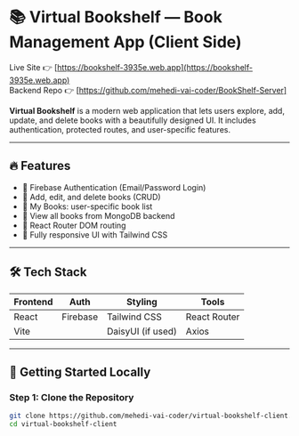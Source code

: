 # 📚 Virtual Bookshelf — Book Management App (Client Side)

Live Site 👉 [https://bookshelf-3935e.web.app](https://bookshelf-3935e.web.app)  
Backend Repo 👉 [https://github.com/mehedi-vai-coder/BookShelf-Server]

**Virtual Bookshelf** is a modern web application that lets users explore, add, update, and delete books with a beautifully designed UI. It includes authentication, protected routes, and user-specific features.

---

## 🔥 Features

- 🔐 Firebase Authentication (Email/Password Login)
- 🧾 Add, edit, and delete books (CRUD)
- 👤 My Books: user-specific book list
- 📖 View all books from MongoDB backend
- 🧭 React Router DOM routing
- 🧼 Fully responsive UI with Tailwind CSS

---

## 🛠️ Tech Stack

| Frontend  | Auth        | Styling        | Tools        |
|-----------|-------------|----------------|--------------|
| React     | Firebase    | Tailwind CSS   | React Router |
| Vite      |             | DaisyUI (if used) | Axios     |

---

## 🚀 Getting Started Locally

### Step 1: Clone the Repository

```bash
git clone https://github.com/mehedi-vai-coder/virtual-bookshelf-client.git
cd virtual-bookshelf-client
